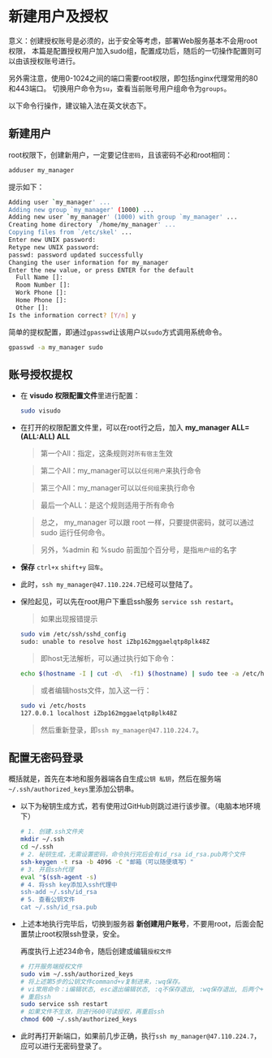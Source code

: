 # 新建用户及授权

意义：创建授权账号是必须的，出于安全等考虑，部署Web服务基本不会用root权限，
本篇是配置授权用户加入sudo组，配置成功后，随后的一切操作配置则可以由该授权账号进行。

另外需注意，使用0-1024之间的端口需要root权限，即包括nginx代理常用的80和443端口。
切换用户命令为`su`，查看当前账号用户组命令为`groups`。

以下命令行操作，建议输入法在英文状态下。

## 新建用户

root权限下，创建新用户，一定要记住`密码`，且该密码不必和root相同：

```sh
adduser my_manager
```

提示如下：

```sh
Adding user `my_manager' ...
Adding new group `my_manager' (1000) ...
Adding new user `my_manager' (1000) with group `my_manager' ...
Creating home directory `/home/my_manager' ...
Copying files from `/etc/skel' ...
Enter new UNIX password: 
Retype new UNIX password: 
passwd: password updated successfully
Changing the user information for my_manager
Enter the new value, or press ENTER for the default
  Full Name []:
  Room Number []:
  Work Phone []:
  Home Phone []:
  Other []:
Is the information correct? [Y/n] y
```

简单的提权配置，即通过`gpasswd`让该用户以`sudo`方式调用系统命令。

```sh
gpasswd -a my_manager sudo
```

## 账号授权提权

- 在 **visudo 权限配置文件**里进行配置：

  ``` sh
  sudo visudo
  ```

- 在打开的权限配置文件里，可以在root行之后，加入 **my_manager ALL=(ALL:ALL) ALL**
  > 第一个All：指定，这条规则对`所有宿主`生效

  > 第二个All：my_manager可以以`任何用户`来执行命令

  > 第三个All：my_manager可以以`任何组`来执行命令

  > 最后一个ALL：是这个规则适用于所有命令

  > 总之， my_manager 可以跟 root 一样，只要提供密码，就可以通过 sudo 运行任何命令。

  > 另外，%admin 和 %sudo 前面加个百分号，是指`用户组`的名字

- **保存** `ctrl+x` `shift+y` `回车`。

- 此时，`ssh my_manager@47.110.224.7`已经可以登陆了。

- 保险起见，可以先在root用户下重启ssh服务 `service ssh restart`。

  > 如果出现报错提示

  ```sh
  sudo vim /etc/ssh/sshd_config
  sudo: unable to resolve host iZbp162mggaelqtp8plk48Z
  ```

  > 即host无法解析，可以通过执行如下命令：

  ```sh
  echo $(hostname -I | cut -d\  -f1) $(hostname) | sudo tee -a /etc/hosts
  ```

  > 或者编辑hosts文件，加入这一行：

  ```sh
  sudo vi /etc/hosts
  127.0.0.1 localhost iZbp162mggaelqtp8plk48Z
  ```

  > 然后重新登录，即`ssh my_manager@47.110.224.7`。

## 配置无密码登录

概括就是，首先在本地和服务器端各自生成`公钥 私钥`，然后在服务端`~/.ssh/authorized_keys`里添加公钥串。

- 以下为秘钥生成方式，若有使用过GitHub则跳过进行该步骤。（电脑本地环境下）

  ```sh
  # 1. 创建.ssh文件夹
  mkdir ~/.ssh
  cd ~/.ssh
  # 2. 秘钥生成，无需设置密码，命令执行完后会有id_rsa id_rsa.pub两个文件
  ssh-keygen -t rsa -b 4096 -C "邮箱（可以随便填写）"
  # 3. 开启ssh代理
  eval "$(ssh-agent -s)
  # 4. 将ssh key添加入ssh代理中
  ssh-add ~/.ssh/id_rsa
  # 5. 查看公钥文件
  cat ~/.ssh/id_rsa.pub
  ```

- 上述本地执行完毕后，切换到服务器 **新创建用户账号**，不要用root，后面会配置禁止root权限ssh登录，安全。
  
  再度执行上述234命令，随后创建或编辑`授权文件`

  ```sh
  # 打开服务端授权文件
  sudo vim ~/.ssh/authorized_keys
  # 将上述第5步的公钥文件command+v复制进来，:wq保存。
  # vi常用命令：i编辑状态, esc退出编辑状态, :q不保存退出, :wq保存退出, 后两个+!表示强制退出，如”:wq!“
  # 重启ssh
  sudo service ssh restart
  # 如果文件不生效，则进行600可读授权，再重启ssh
  chmod 600 ~/.ssh/authorized_keys

  ```

- 此时再打开新端口，如果前几步正确，执行`ssh my_manager@47.110.224.7`，应可以进行无密码登录了。

